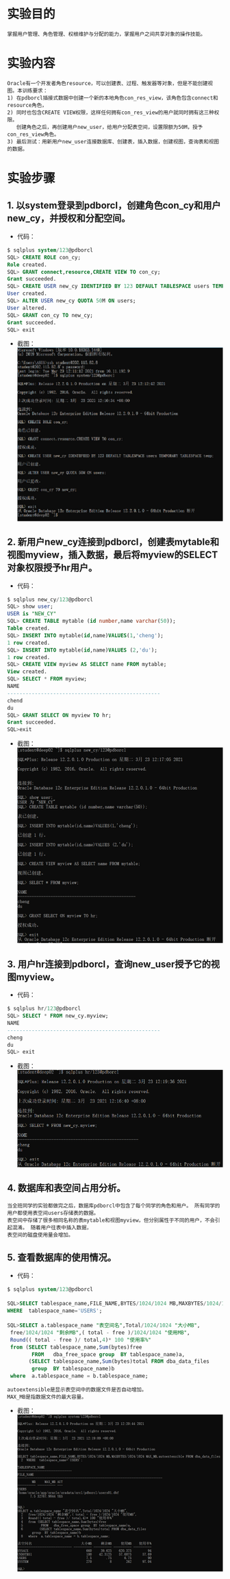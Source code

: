 # 实验目的
```text
掌握用户管理、角色管理、权根维护与分配的能力，掌握用户之间共享对象的操作技能。
```
# 实验内容
```text
Oracle有一个开发者角色resource，可以创建表、过程、触发器等对象，但是不能创建视图。本训练要求：
1) 在pdborcl插接式数据中创建一个新的本地角色con_res_view，该角色包含connect和resource角色，
2) 同时也包含CREATE VIEW权限，这样任何拥有con_res_view的用户就同时拥有这三种权限。
   创建角色之后，再创建用户new_user，给用户分配表空间，设置限额为50M，授予con_res_view角色。
3) 最后测试：用新用户new_user连接数据库、创建表，插入数据，创建视图，查询表和视图的数据。
```
# 实验步骤
## 1. 以system登录到pdborcl，创建角色con_cy和用户new_cy，并授权和分配空间。
* 代码：
```SQL
$ sqlplus system/123@pdborcl
SQL> CREATE ROLE con_cy;
Role created.
SQL> GRANT connect,resource,CREATE VIEW TO con_cy;
Grant succeeded.
SQL> CREATE USER new_cy IDENTIFIED BY 123 DEFAULT TABLESPACE users TEMPORARY TABLESPACE temp;
User created.
SQL> ALTER USER new_cy QUOTA 50M ON users;
User altered.
SQL> GRANT con_cy TO new_cy;
Grant succeeded.
SQL> exit
```
* 截图：   
![](1.png)
## 2. 新用户new_cy连接到pdborcl，创建表mytable和视图myview，插入数据，最后将myview的SELECT对象权限授予hr用户。
* 代码：
```SQL
$ sqlplus new_cy/123@pdborcl
SQL> show user;
USER is "NEW_CY"
SQL> CREATE TABLE mytable (id number,name varchar(50));
Table created.
SQL> INSERT INTO mytable(id,name)VALUES(1,'cheng');
1 row created.
SQL> INSERT INTO mytable(id,name)VALUES (2,'du');
1 row created.
SQL> CREATE VIEW myview AS SELECT name FROM mytable;
View created.
SQL> SELECT * FROM myview;
NAME
--------------------------------------------------
chend
du
SQL> GRANT SELECT ON myview TO hr;
Grant succeeded.
SQL>exit
```
* 截图：   
![](2.png)
## 3. 用户hr连接到pdborcl，查询new_user授予它的视图myview。
* 代码：
```SQL
$ sqlplus hr/123@pdborcl
SQL> SELECT * FROM new_cy.myview;
NAME
--------------------------------------------------
cheng
du
SQL> exit
```
* 截图：   
![](3.png)
## 4. 数据库和表空间占用分析。
```text
当全班同学的实验都做完之后，数据库pdborcl中包含了每个同学的角色和用户。 所有同学的用户都使用表空间users存储表的数据。 
表空间中存储了很多相同名称的表mytable和视图myview，但分别属性于不同的用户，不会引起混淆。 随着用户往表中插入数据，
表空间的磁盘使用量会增加。
```
## 5. 查看数据库的使用情况。
* 代码：
```SQL
$ sqlplus system/123@pdborcl

SQL>SELECT tablespace_name,FILE_NAME,BYTES/1024/1024 MB,MAXBYTES/1024/1024 MAX_MB,autoextensible FROM dba_data_files
WHERE  tablespace_name='USERS';

SQL>SELECT a.tablespace_name "表空间名",Total/1024/1024 "大小MB",
 free/1024/1024 "剩余MB",( total - free )/1024/1024 "使用MB",
 Round(( total - free )/ total,4)* 100 "使用率%"
 from (SELECT tablespace_name,Sum(bytes)free
        FROM   dba_free_space group  BY tablespace_name)a,
       (SELECT tablespace_name,Sum(bytes)total FROM dba_data_files
        group  BY tablespace_name)b
 where  a.tablespace_name = b.tablespace_name;
 ```
 ```text
autoextensible是显示表空间中的数据文件是否自动增加。
MAX_MB是指数据文件的最大容量。
 ```
* 截图：   
![](4.png)
